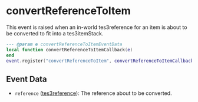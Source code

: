 # convertReferenceToItem

This event is raised when an in-world tes3reference for an item is about to be converted to fit into a tes3itemStack.

```lua
--- @param e convertReferenceToItemEventData
local function convertReferenceToItemCallback(e)
end
event.register("convertReferenceToItem", convertReferenceToItemCallback)
```

## Event Data

* `reference` ([tes3reference](../../types/tes3reference)): The reference about to be converted.

